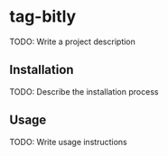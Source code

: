 # tag-bitly

TODO: Write a project description

## Installation

TODO: Describe the installation process

## Usage

TODO: Write usage instructions

